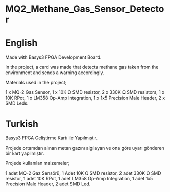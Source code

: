 # MQ2_Methane_Gas_Sensor_Detector

# English
Made with Basys3 FPGA Development Board.

In the project, a card was made that detects methane gas taken from the environment and sends a warning accordingly.

Materials used in the project;

1 x MQ-2 Gas Sensor, 1 x 10K Ω SMD resistor, 2 x 330K Ω SMD resistors, 1 x 10K RPot,
1 x LM358 Op-Amp Integration, 1 x 1x5 Precision Male Header, 2 x SMD Leds.


# Turkish

Basys3 FPGA Geliştirme Kartı ile Yapılmıştır. 

Projede ortamdan alınan metan gazını algılayan ve ona göre uyarı gönderen bir kart yapılmıştır.

Projede kullanılan malzemeler;

1 adet MQ-2 Gaz Sensörü, 1 Adet 10K Ω SMD resistor, 2 adet 330K Ω SMD resistor, 1 adet 10K RPot,
1 adet LM358 Op-Amp Integration, 1 adet 1x5 Precision Male Header, 2 adet SMD Led.

